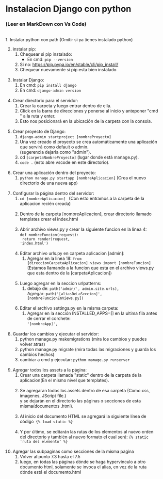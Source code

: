 # Instalacion Django con python
### (Leer en MarkDown con Vs Code)
<br>
1.	Instalar python con path (Omitir si ya tienes instalado python)

2. instalar pip:
	1. Chequear si pip instalado:
		- En cmd: <code>pip --version</code>
	2. Si no: https://pip.pypa.io/en/stable/cli/pip_install/
	3. Chequear nuevamente si pip esta bien instalado
	<br><br>
3. Instalar Django:
	1. En cmd: <code>pip install django</code>
	2. En cmd: <code>django-admin version</code>
	<br><br>
4. Crear directorio para el servidor:
	1. Crear la carpeta y luego entrar dentro de ella.
	2. Click en la barra de direcciones y ponerse al inicio y anteponer "cmd " a la ruta y enter.
	3. Esto nos posicionará en la ubicación de la carpeta con la consola.
	<br><br>
5. Crear proyecto de Django:
	1. <code>django-admin startproject [nombreProyecto]</code>
	2. Una vez creado el proyecto se crea automáticamente una aplicación que servirá como default o admin.<br>(sugerencia dejarla como "admin").
	3. cd <code>[carpetaNombreProyecto]</code> (lugar donde está manage.py).
	4. <code>code  .</code> (esto abre vscode en este directorio).
	<br><br>
6. Crear una aplicación dentro del proyecto:
	1. <code>python manage.py startapp [nombreAplicacion]</code> (Crea el nuevo directorio de una nueva app)
	<br><br>
7. Configurar la página dentro del servidor:
	1. <code>cd [nombreAplicacion] </code> (Con esto entramos a la carpeta de la aplicacion recién creada)
	<br><br>
	2. Dentro de la carpeta [nombreAplicacion], crear directorio llamado templates crear el index.html
	<br><br>
	3. Abrir archivo views.py y crear la siguiente funcion en la linea 4:<br>
		<code>def nombreFuncion(request):<br>
			return render(request, 'index.html') </code>
	<br><br>
	4. Editar archivo urls.py en carpeta aplicacion [admin]:
		1. Agregar en la linea 18:	<code>from [direccionCarpetaAplicacion].views import [nombreFuncion]</code> (Estamos llamando a la funcion que esta en el archivo views.py que esta dentro de la [carpetaAplicacion])
		<br><br>
	5. Luego agregar en la seccion urlpatterns:
		1. debajo de: <code>path('admin/', admin.site.urls),</code><br>
		 Agregar: <code>path('[aliasDeLaSeccion]', [nombreFuncionEnViews.py])</code>
	<br><br>
	6. Editar el archivo settings.py en la misma carpeta:
		1. Agregar en la sección INSTALLED_APPS=[] en la ultima fila antes de cerrar el corchete:<br>
		<code>'[nombreApp]',</code>
	<br><br>
8.  Guardar los cambios y ejecutar el servidor:
	1. python manage.py makemigrations (mira los cambios y puedes volver atras)
	2. python manage.py migrate (mira todas las migraciones y guarda los cambios hechos)
	3. cambiar a cmd y ejecutar: <code>python manage.py runserver</code>
	<br><br>
9.	Agregar todos los assets a la página:
	1.	Crear una carpeta llamada "static" dentro de la carpeta de la aplicacion(En el mismo nivel que templates).
	<br><br>
	2.	Se agregaran todos los assets dentro de esa carpeta (Como css, imagenes, JScript file.)<br>
		y se dejarán en el directorio las páginas o secciones de esta misma(documentos .html).
		<br><br>
	3.	Al inicio del documento HTML se agregará la siguiente línea de código<code> {% load static %}</code>
	<br><br>
	4.	Y por último, se editarán las rutas de los elementos al nuevo orden del directorio y también al nuevo formato el cual será:
	<code>{% static 'ruta del elemento' %}</code>
	<br><br>
10. Agregar las subpaginas como secciones de la misma pagina
	1.	Volver al punto 7.3 hasta el 7.5
	2.	luego, en todas las páginas dónde se haga hypervinculo a otro documento html, solamente se invoca el alias, en vez de la ruta dónde está el documento.html
